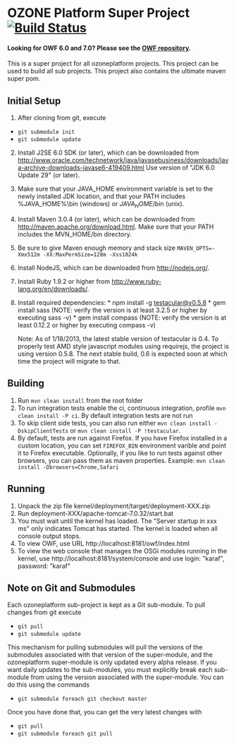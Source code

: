 OZONE Platform Super Project [![Build Status](https://travis-ci.org/ozoneplatform/ozoneplatform.png?branch=master)](https://travis-ci.org/ozoneplatform/ozoneplatform)
======================

#### Looking for OWF 6.0 and 7.0?  Please see the [OWF repository](https://github.com/ozoneplatform/owf).

This is a super project for all ozoneplatform projects.  This project can be used to build all sub projects.
This project also contains the ultimate maven super pom.

Initial Setup
-------------

1. After cloning from git, execute
 * `git submodule init`
 * `git submodule update`

2. Install J2SE 6.0 SDK (or later), which can be downloaded from
   http://www.oracle.com/technetwork/java/javasebusiness/downloads/java-archive-downloads-javase6-419409.html
   Use version of "JDK 6.0 Update 29" (or later).

3. Make sure that your JAVA_HOME environment variable is set to the newly installed
   JDK location, and that your PATH includes %JAVA_HOME%\bin (windows) or 
   $JAVA_HOME$/bin (unix).

4. Install Maven 3.0.4 (or later), which can be downloaded from
   http://maven.apache.org/download.html. Make sure that your PATH includes 
   the MVN_HOME/bin directory. 

5. Be sure to give Maven enough memory and stack size `MAVEN_OPTS=-Xmx512m -XX:MaxPermSize=128m -Xss1024k`
   
6. Install NodeJS, which can be downloaded from http://nodejs.org/.

7. Install Ruby 1.9.2 or higher from http://www.ruby-lang.org/en/downloads/.

8. Install required dependencies:
       * npm install -g testacular@v0.5.8
       * gem install sass (NOTE: verify the version is at least 3.2.5 or higher by executing sass -v)
       * gem install compass (NOTE: verify the version is at least 0.12.2 or higher by executing compass -v)
       
   Note: As of 1/18/2013, the latest stable version of testacular is 0.4.  To properly test AMD style javascript modules
   using requirejs, the project is using version 0.5.8.  The next stable build, 0.6 is expected soon at which time the
   project will migrate to that.


Building
--------
1. Run `mvn clean install` from the root folder
2. To run integration tests enable the ci, continuous integration, profile `mvn clean install -P ci`.  By default integration tests are not run
3. To skip client side tests, you can also run either `mvn clean install -DskipClientTests` or `mvn clean install -P !testacular`.
4. By default, tests are run against Firefox. If you have Firefox installed in a custom location, you can set `FIREFOX_BIN` environment varible and point it to Firefox executable. Optionally, if you like to run tests against other browsers, you can pass them as maven properties.
       Example: `mvn clean install -Dbrowsers=Chrome,Safari`

Running
--------
1. Unpack the zip file kernel/deployment/target/deployment-XXX.zip
2. Run deployment-XXX/apache-tomcat-7.0.32/start.bat
3. You must wait until the kernel has loaded.
	The "Server startup in xxx ms" only indicates Tomcat has started.
	The kernel is loaded when all console output stops.
4. To view OWF, use URL http://localhost:8181/owf/index.html
5. To view the web console that manages the OSGi modules running in the kernel, use http://localhost:8181/system/console
	and use login: "karaf", password: "karaf"
	
Note on Git and Submodules
--------------------------
Each ozoneplatform sub-project is kept as a Git sub-module.  To pull changes from git execute

  * `git pull`
  * `git submodule update`

This mechanism for pulling submodules will pull the versions of the submodules associated with that version
of the super-module, and the ozoneplatform super-module is only updated every alpha release.  If you want daily 
updates to the sub-modules, you must explicitly break each sub-module from using the version associated with the 
super-module.  You can do this using the commands

  * `git submodule foreach git checkout master`
  
Once you have done that, you can get the very latest changes with

  * `git pull`
  * `git submodule foreach git pull`
